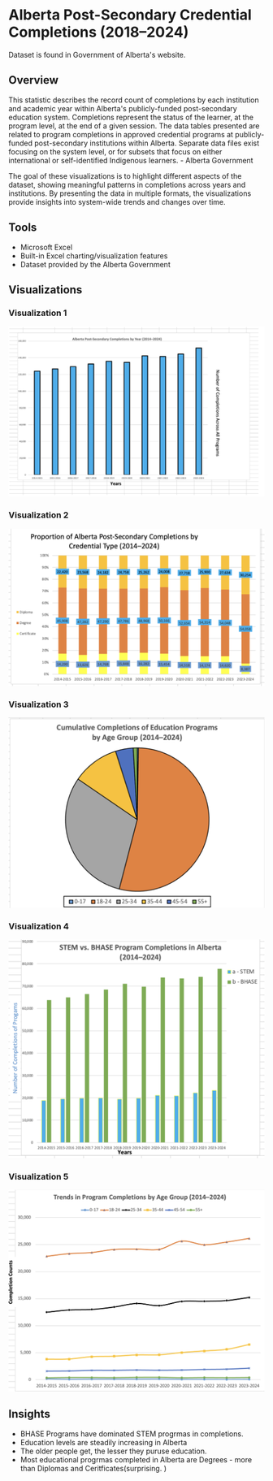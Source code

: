# Alberta Post-Secondary Credential Completions (2018–2024)
Dataset is found in Government of Alberta's website. 


## Overview  
This statistic describes the record count of completions by each institution and academic year within Alberta's publicly-funded post-secondary education system. Completions represent the status of the learner, at the program level, at the end of a given session. The data tables presented are related to program completions in approved credential programs at publicly-funded post-secondary institutions within Alberta. Separate data files exist focusing on the system level, or for subsets that focus on either international or self-identified Indigenous learners. - Alberta Government

The goal of these visualizations is to highlight different aspects of the dataset, showing meaningful patterns in completions across years and institutions. By presenting the data in multiple formats, the visualizations provide insights into system-wide trends and changes over time.
 
## Tools  
- Microsoft Excel  
- Built-in Excel charting/visualization features  
- Dataset provided by the Alberta Government  

## Visualizations  

### Visualization 1  
![Visualization1](Images/figure1.png)

### Visualization 2 
![Visualization2](Images/figure2.png)

### Visualization 3
![Visualization3](Images/figure3.png)

### Visualization 4 
![Visualization4](Images/figure4.png)

### Visualization 5 
![Visualization5](Images/figure5.png)

## Insights  
- BHASE Programs have dominated STEM progrmas in completions.
- Education levels are steadily increasing in Alberta
- The older people get, the lesser they puruse education. 
- Most educational progrmas completed in Alberta are Degrees - more than Diplomas and Ceritficates(surprising. )
